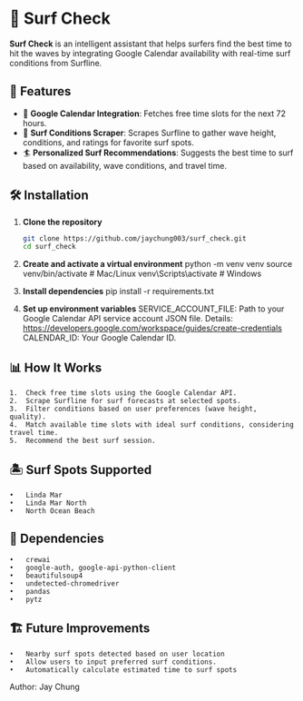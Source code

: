 # 🌊 Surf Check

**Surf Check** is an intelligent assistant that helps surfers find the best time to hit the waves by integrating Google Calendar availability with real-time surf conditions from Surfline. 

## 🚀 Features
- 📅 **Google Calendar Integration**: Fetches free time slots for the next 72 hours.
- 🌊 **Surf Conditions Scraper**: Scrapes Surfline to gather wave height, conditions, and ratings for favorite surf spots.
- 🏄 **Personalized Surf Recommendations**: Suggests the best time to surf based on availability, wave conditions, and travel time.

## 🛠️ Installation

1. **Clone the repository**
   ```sh
   git clone https://github.com/jaychung003/surf_check.git
   cd surf_check

2. **Create and activate a virtual environment**
    python -m venv venv
    source venv/bin/activate  # Mac/Linux
    venv\Scripts\activate      # Windows

3. **Install dependencies**
    pip install -r requirements.txt

4. **Set up environment variables**
    SERVICE_ACCOUNT_FILE: Path to your Google Calendar API service account JSON file. Details: https://developers.google.com/workspace/guides/create-credentials
	CALENDAR_ID: Your Google Calendar ID.

## 📊 How It Works
	1.	Check free time slots using the Google Calendar API.
	2.	Scrape Surfline for surf forecasts at selected spots.
	3.	Filter conditions based on user preferences (wave height, quality).
	4.	Match available time slots with ideal surf conditions, considering travel time.
	5.	Recommend the best surf session.

## 🏝️ Surf Spots Supported
	•	Linda Mar
	•	Linda Mar North
	•	North Ocean Beach

## 🔗 Dependencies
	•	crewai
	•	google-auth, google-api-python-client
	•	beautifulsoup4
	•	undetected-chromedriver
	•	pandas
	•	pytz

## 🏗️ Future Improvements
	•	Nearby surf spots detected based on user location
	•	Allow users to input preferred surf conditions.
    •	Automatically calculate estimated time to surf spots

Author: Jay Chung
